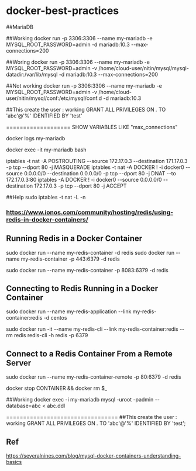 # docker-best-practices
##MariaDB

##Working
docker run -p 3306:3306 --name my-mariadb -e MYSQL_ROOT_PASSWORD=admin -d mariadb:10.3 --max-connections=200

##Woring
docker run -p 3306:3306 --name my-mariadb -e MYSQL_ROOT_PASSWORD=admin -v /home/cloud-user/nitin/mysql/mysql-datadir:/var/lib/mysql -d mariadb:10.3 --max-connections=200

##Not working
docker run -p 3306:3306 --name my-mariadb -e MYSQL_ROOT_PASSWORD=admin -v /home/cloud-user/nitin/mysql/conf:/etc/mysql/conf.d -d mariadb:10.3 

##This create the user : working
GRANT ALL PRIVILEGES ON *.* TO 'abc'@'%' IDENTIFIED BY 'test'

===================
SHOW VARIABLES LIKE "max_connections"

docker logs my-mariadb

docker exec -it my-mariadb bash

iptables -t nat -A POSTROUTING --source 172.17.0.3 --destination 171.17.0.3 -p tcp --dport 80 -j MASQUERADE
iptables -t nat -A DOCKER ! -i docker0 --source 0.0.0.0/0 --destination 0.0.0.0/0 -p tcp --dport 80 -j DNAT --to 172.17.0.3:80
iptables -A DOCKER ! -i docker0 --source 0.0.0.0/0 --destination 172.17.0.3 -p tcp --dport 80 -j ACCEPT

##Help
sudo iptables -t nat -L -n


### https://www.ionos.com/community/hosting/redis/using-redis-in-docker-containers/
## Running Redis in a Docker Container
sudo docker run --name my-redis-container -d redis 
sudo docker run --name my-redis-container -p 443:6379 -d redis

sudo docker run --name my-redis-container -p 8083:6379 -d redis


## Connecting to Redis Running in a Docker Container
sudo docker run --name my-redis-application --link my-redis-container:redis -d centos

sudo docker run -it --name my-redis-cli --link my-redis-container:redis --rm redis redis-cli -h redis -p 6379

## Connect to a Redis Container From a Remote Server
sudo docker run --name my-redis-container-remote -p 80:6379 -d redis

docker stop CONTAINER && docker rm $_

##Working
docker exec -i my-mariadb mysql -uroot -padmin --database=abc < abc.ddl

=================================
##This create the user : working
GRANT ALL PRIVILEGES ON *.* TO 'abc'@'%' IDENTIFIED BY 'test';

## Ref
https://severalnines.com/blog/mysql-docker-containers-understanding-basics
